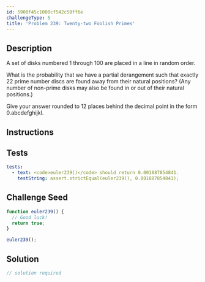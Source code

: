```yaml
---
id: 5900f45c1000cf542c50ff6e
challengeType: 5
title: 'Problem 239: Twenty-two Foolish Primes'
---
```


## Description
<section id='description'>
A set of disks numbered 1 through 100 are placed in a line in random order.

What is the probability that we have a partial derangement such that exactly 22 prime number discs are found away from their natural positions?
(Any number of non-prime disks may also be found in or out of their natural positions.)

Give your answer rounded to 12 places behind the decimal point in the form 0.abcdefghijkl.
</section>

## Instructions
<section id='instructions'>

</section>

## Tests
<section id='tests'>

```yml
tests:
  - text: <code>euler239()</code> should return 0.001887854841.
    testString: assert.strictEqual(euler239(), 0.001887854841);

```

</section>

## Challenge Seed
<section id='challengeSeed'>

<div id='js-seed'>

```js
function euler239() {
  // Good luck!
  return true;
}

euler239();
```

</div>



</section>

## Solution
<section id='solution'>

```js
// solution required
```

</section>
